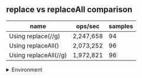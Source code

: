 ## replace vs replaceAll comparison

|name|ops/sec|samples|
|-|-|-|
|Using replace(//g)|2,247,658|94|
|Using replaceAll()|2,073,252|96|
|Using replaceAll(//g)|1,972,821|96|


<details>
<summary>Environment</summary>

* __Machine:__ linux x64 | 2 vCPUs | 6.8GB Mem
* __Run:__ Wed Oct 25 2023 04:39:25 GMT+0000 (Coordinated Universal Time)
</details>

<!--
{"environment":{"platform":"linux","arch":"x64","cpus":2,"totalMemory":6.7597503662109375},"benchmarks":[{"name":"Using replace(//g)","opsSec":2247657.7098216037,"samples":5},{"name":"Using replaceAll()","opsSec":2073252.0538909072,"samples":5},{"name":"Using replaceAll(//g)","opsSec":1972821.4983761872,"samples":5}]}-->
